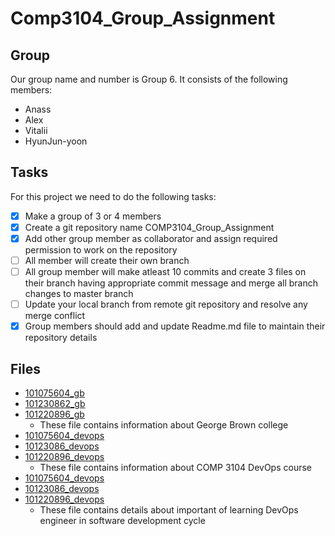 # Comp3104_Group_Assignment

## Group
Our group name and number is Group 6.
It consists of the following members:
* Anass 
* Alex
* Vitalii
* HyunJun-yoon

## Tasks
For this project we need to do the following tasks:
- [x] Make a group of 3 or 4 members
- [x] Create a git repository name COMP3104_Group_Assignment
- [x] Add other group member as collaborator and assign required permission to work on the repository
- [ ] All member will create their own branch
- [ ] All group member will make atleast 10 commits and create 3 files on their branch having appropriate commit message and merge all branch changes to master branch
- [ ] Update your local branch from remote git repository and resolve any merge conflict
- [x] Group members should add and update Readme.md file to maintain their repository details

## Files
* [101075604_gb](101075604_gb.txt)
* [101230862_gb](101230862_gb.txt)
* [101220896_gb](101220896_gb.txt)
  * These file contains information about George Brown college
* [101075604_devops](101075604_devops.txt)
* [10123086_devops](10123086_devops.txt)
* [101220896_devops](101220896_devops.txt)
  * These file contains information about COMP 3104 DevOps course
* [101075604_devops](101075604_devops.txt)
* [10123086_devops](10123086_devops.txt)
* [101220896_devops](101220896_devops.txt)
  * These file contains details about important of learning DevOps engineer in software development cycle
